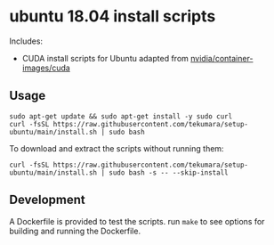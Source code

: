# ubuntu 18.04 install scripts

Includes:

- CUDA install scripts for Ubuntu adapted from [nvidia/container-images/cuda](https://gitlab.com/nvidia/container-images/cuda/-/tree/master/dist/10.1/ubuntu18.04-x86_64)

## Usage

```
sudo apt-get update && sudo apt-get install -y sudo curl
curl -fsSL https://raw.githubusercontent.com/tekumara/setup-ubuntu/main/install.sh | sudo bash
```

To download and extract the scripts without running them:

```
curl -fsSL https://raw.githubusercontent.com/tekumara/setup-ubuntu/main/install.sh | sudo bash -s -- --skip-install
```

## Development

A Dockerfile is provided to test the scripts. run `make` to see options for building and running the Dockerfile. 
